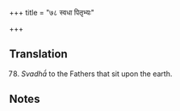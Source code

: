 +++
title = "७८ स्वधा पितृभ्यः"

+++
## Translation
78. *Svadhā́* to the Fathers that sit upon the earth.

## Notes

